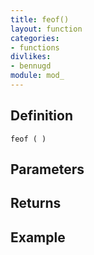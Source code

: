 ```yaml
---
title: feof()
layout: function
categories:
- functions
divlikes:
- bennugd
module: mod_
---
```


## Definition

    feof ( )

## Parameters

## Returns

## Example
